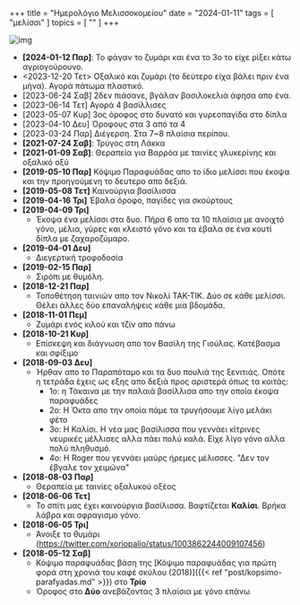 +++
title = "Ημερολόγιο Μελισσοκομείου"
date = "2024-01-11"
tags = [ "μελίσσι" ]
topics = [ "" ]
+++

![img](https://emmettroyalhoney.com/wp-content/uploads/2021/09/Honey-Bee-Anatomy-1024x853.jpg)

-   **<span class="timestamp-wrapper"><span class="timestamp">[2024-01-12 Παρ]</span></span>**: Το φάγαν το ζυμάρι και ένα το 3ο το είχε ρίξει κάτω αγριογούρουνο.
-   <span class="timestamp-wrapper"><span class="timestamp">&lt;2023-12-20 Τετ&gt; </span></span> Οξαλικό και ζυμάρι (το δεύτερο είχα βάλει πριν ένα μήνα). Αγορά πάτωμα πλαστικό.
-   <span class="timestamp-wrapper"><span class="timestamp">[2023-06-24 Σαβ] </span></span> 2δεν πιάσανε, βγάλαν βασιλοκελιά άφησα απο ένα.
-   <span class="timestamp-wrapper"><span class="timestamp">[2023-06-14 Τετ] </span></span> Αγορά 4 βασίλλισες
-   <span class="timestamp-wrapper"><span class="timestamp">[2023-05-07 Κυρ] </span></span> 3ος όροφος στο δυνατό και γυρεοπαγίδα στο δίπλα
-   <span class="timestamp-wrapper"><span class="timestamp">[2023-04-10 Δευ] </span></span> Όροφους στα 3 από τα 4
-   <span class="timestamp-wrapper"><span class="timestamp">[2023-03-24 Παρ] </span></span> Διέγερση. Στα 7~8 πλαίσια περίπου.
-   **<span class="timestamp-wrapper"><span class="timestamp">[2021-07-24 Σαβ]</span></span>**: Τρύγος στη Λάκκα
-   **<span class="timestamp-wrapper"><span class="timestamp">[2021-01-09 Σαβ]</span></span>**: Θεραπεία για Βαρρόα με ταινίες γλυκερίνης και οξαλικό οξύ
-   **<span class="timestamp-wrapper"><span class="timestamp">[2019-05-10 Παρ]</span></span>** Κόψιμο Παραφυάδας απο το ίδιο μελίσσι που έκοψα και την προηγούμενη το δευτερο απο δεξιά.
-   **<span class="timestamp-wrapper"><span class="timestamp">[2019-05-08 Τετ]</span></span>** Καινούργια βασίλισσα
-   **<span class="timestamp-wrapper"><span class="timestamp">[2019-04-16 Τρι]</span></span>** Έβαλα όροφο, παγίδες για σκούρτους
-   **<span class="timestamp-wrapper"><span class="timestamp">[2019-04-09 Τρι]</span></span>**
    -   Έκοψα ένα μελίσσι στα δυο. Πήρα 6 απο τα 10 πλαίσια με ανοιχτό γόνο, μέλια, γύρες και κλειστό γόνο και τα έβαλα σε ένα κουτί δίπλα με ζαχαροζύμαρο.
-   **<span class="timestamp-wrapper"><span class="timestamp">[2019-04-01 Δευ]</span></span>**
    -   Διεγερτική τροφοδοσία
-   **<span class="timestamp-wrapper"><span class="timestamp">[2019-02-15 Παρ]</span></span>**
    -   Σιρόπι με θυμόλη.
-   **<span class="timestamp-wrapper"><span class="timestamp">[2018-12-21 Παρ]</span></span>**
    -   Τοποθέτηση ταινιών απο τον Νικολί ΤΑΚ-ΤΙΚ. Δύο σε κάθε μελίσσι. Θέλει άλλες δύο επαναλήψεις κάθε μια βδομάδα.
-   **<span class="timestamp-wrapper"><span class="timestamp">[2018-11-01 Πεμ]</span></span>**
    -   Ζυμάρι ενός κιλού και τζίν απο πάνω
-   **<span class="timestamp-wrapper"><span class="timestamp">[2018-10-21 Κυρ]</span></span>**
    -   Επίσκεψη και διάγνωση απο τον Βασίλη της Γιούλας. Κατέβασμα και σφίξιμο
-   **<span class="timestamp-wrapper"><span class="timestamp">[2018-09-03 Δευ]</span></span>**
    -   Ήρθαν απο το Παραπόταμο και τα δυο πουλιά της ξενιτιάς. Οπότε η τετράδα έχεις ως εξης απο δεξιά προς αριστερά όπως τα κοιτάς:
        -   1ο: η Τάκαινα με την παλαιά βασίλλισα απο την οποία έκοψα παραφυάδες
        -   2ο: Η Όκτα απο την οποία πάμε τα τρυγήσουμε λίγο μελάκι φέτο
        -   3ο: Η Καλίσι. Η νέα μας βασίλισσα που γεννάει κίτρινες νευρικές μέλλισες αλλα πάει πολύ καλά. Είχε λίγο γόνο αλλα πολύ πληθυσμό.
        -   4ο: Η Roger που γεννάει μαύρς ήρεμες μέλισσες. "Δεν τον έβγαλε τον χειμώνα"
-   **<span class="timestamp-wrapper"><span class="timestamp">[2018-08-03 Παρ]</span></span>**
    -   Θεραπεία με ταινίες οξαλυκού οξέος
-   **<span class="timestamp-wrapper"><span class="timestamp">[2018-06-06 Τετ]</span></span>**
    -   Το σπίτι μας έχει καινούργια βασίλισσα. Βαφτίζεται **Καλίσι**. Βρήκα λάβρα και σφραγισμο γόνο.
-   **<span class="timestamp-wrapper"><span class="timestamp">[2018-06-05 Τρι]</span></span>**
    -   Άνοιξε το θυμάρι (<https://twitter.com/xoriopalio/status/1003862244009107456>)
-   **<span class="timestamp-wrapper"><span class="timestamp">[2018-05-12 Σαβ]</span></span>**
    -   Κόψιμο παραφυάδας βάση της [Κόψιμο παραφυάδας για πρώτη φορά στη χρονιά του καφέ σκύλου (2018)]({{< ref "post/kopsimo-parafyadas.md" >}}) στο **Τρίο**
    -   Όροφος στο **Δύο** ανεβάζοντας 3 πλαίσια με γόνο επάνω
